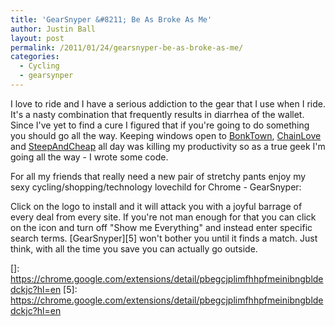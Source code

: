```yaml
---
title: 'GearSnyper &#8211; Be As Broke As Me'
author: Justin Ball
layout: post
permalink: /2011/01/24/gearsnyper-be-as-broke-as-me/
categories:
  - Cycling
  - gearsynper
---
```

I love to ride and I have a serious addiction to the gear that I use when I ride. It's a nasty combination that frequently results in diarrhea of the wallet. Since I've yet to find a cure I figured that if you're going to do something you should go all the way. Keeping windows open to [BonkTown][1], [ChainLove][2] and [SteepAndCheap][3] all day was killing my productivity so as a true geek I'm going all the way - I wrote some code.

 [1]: http://www.avantlink.com/click.php?tt=cl&mi=10381&pw=37705&url=http://www.bonktown.com/
 [2]: http://www.avantlink.com/click.php?tt=cl&mi=10271&pw=37705&url=http://www.chainlove.com/
 [3]: http://www.avantlink.com/click.php?tt=cl&mi=10268&pw=37705&url=http://www.steepandcheap.com/

For all my friends that really need a new pair of stretchy pants enjoy my sexy cycling/shopping/technology lovechild for Chrome - GearSnyper:


Click on the logo to install and it will attack you with a joyful barrage of every deal from every site. If you're not man enough for that you can click on the icon and turn off "Show me Everything" and instead enter specific search terms. [GearSnyper][5] won't bother you until it finds a match. Just think, with all the time you save you can actually go outside.

 []: https://chrome.google.com/extensions/detail/pbegcjplimfhhpfmeinibngbldedckjc?hl=en
 [5]: https://chrome.google.com/extensions/detail/pbegcjplimfhhpfmeinibngbldedckjc?hl=en